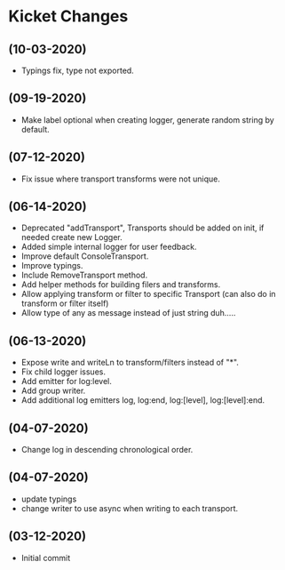 # Kicket Changes

## (10-03-2020)

- Typings fix, type not exported.

## (09-19-2020)

- Make label optional when creating logger, generate random string by default.

## (07-12-2020)

- Fix issue where transport transforms were not unique.

## (06-14-2020)

- Deprecated "addTransport", Transports should be added on init, if needed create new Logger.
- Added simple internal logger for user feedback.
- Improve default ConsoleTransport.
- Improve typings.
- Include RemoveTransport method.
- Add helper methods for building filers and transforms.
- Allow applying transform or filter to specific Transport (can also do in transform or filter itself)
- Allow type of any as message instead of just string duh.....

## (06-13-2020)

- Expose write and writeLn to transform/filters instead of "*".
- Fix child logger issues.
- Add emitter for log:level.
- Add group writer.
- Add additional log emitters log, log:end, log:[level], log:[level]:end.

## (04-07-2020)

- Change log in descending chronological order.

## (04-07-2020)

- update typings
- change writer to use async when writing to each transport.

## (03-12-2020)

- Initial commit